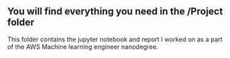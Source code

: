## You will find everything you need in the /Project folder
This folder contains the jupyter notebook and report I worked on as a part of the AWS Machine learning engineer nanodegree.
